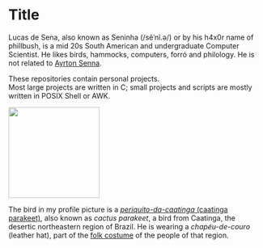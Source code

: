 # Title

Lucas de Sena, also known as Seninha (/sẽˈnĩ.ə/) or by his h4x0r
name of phillbush, is a mid 20s South American and undergraduate
Computer Scientist.  He likes birds, hammocks, computers, forró and
philology.
He is not related to [Ayrton Senna](https://en.wikipedia.org/wiki/Ayrton_Senna).

These repositories contain personal projects.  
Most large projects are written in C; small projects and scripts are
mostly written in POSIX Shell or AWK.

<img height="180em" src="https://github-readme-stats.vercel.app/api/top-langs/?username=phillbush&layout=compact&hide=HTML"/>

The bird in my profile picture is a
[*periquito-da-caatinga* (caatinga parakeet)](https://en.wikipedia.org/wiki/Caatinga_parakeet),
also known as *cactus parakeet*,
a bird from Caatinga, the desertic northeastern region of Brazil.
He is wearing a *chapéu-de-couro* (leather hat), part of the
[folk costume](https://en.wikipedia.org/wiki/Folk_costume#South_America)
of the people of that region.
